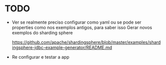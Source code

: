 # TODO
* Ver se realmente preciso configurar como yaml ou se pode ser properties como nos exemplos antigos, para saber isso
 Gerar novos exemplos do sharding sphere

  https://github.com/apache/shardingsphere/blob/master/examples/shardingsphere-jdbc-example-generator/README.md
* Re configurar e testar a app
